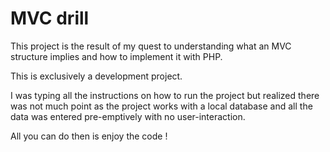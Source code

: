 # MVC drill

This project is the result of my quest to understanding what an MVC structure implies and how to implement it with PHP.

This is exclusively a development project.

I was typing all the instructions on how to run the project but realized there was not much point as the project works with a local database and all the data was entered pre-emptively with no user-interaction.

All you can do then is enjoy the code !
